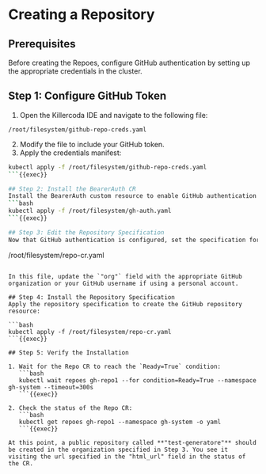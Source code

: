 # Creating a Repository

## Prerequisites
Before creating the Repoes, configure GitHub authentication by setting up the appropriate credentials in the cluster.

## Step 1: Configure GitHub Token
1. Open the Killercoda IDE and navigate to the following file:
```
/root/filesystem/github-repo-creds.yaml
```
2. Modify the file to include your GitHub token.
3. Apply the credentials manifest:
```bash
kubectl apply -f /root/filesystem/github-repo-creds.yaml
```{{exec}}

## Step 2: Install the BearerAuth CR
Install the BearerAuth custom resource to enable GitHub authentication:
```bash
kubectl apply -f /root/filesystem/gh-auth.yaml
```{{exec}}

## Step 3: Edit the Repository Specification
Now that GitHub authentication is configured, set the specification for the GitHub Repository you want to manage. Open the Killercoda IDE and navigate to the following file:

```
/root/filesystem/repo-cr.yaml
```

In this file, update the `"org"` field with the appropriate GitHub organization or your GitHub username if using a personal account.

## Step 4: Install the Repository Specification
Apply the repository specification to create the GitHub repository resource:

```bash
kubectl apply -f /root/filesystem/repo-cr.yaml
```{{exec}}

## Step 5: Verify the Installation

1. Wait for the Repo CR to reach the `Ready=True` condition:
   ```bash
   kubectl wait repoes gh-repo1 --for condition=Ready=True --namespace gh-system --timeout=300s 
   ```{{exec}}

2. Check the status of the Repo CR:
   ```bash
   kubectl get repoes gh-repo1 --namespace gh-system -o yaml
   ```{{exec}}

At this point, a public repository called **"test-generatore"** should be created in the organization specified in Step 3. You see it visiting the url specified in the "html_url" field in the status of the CR.